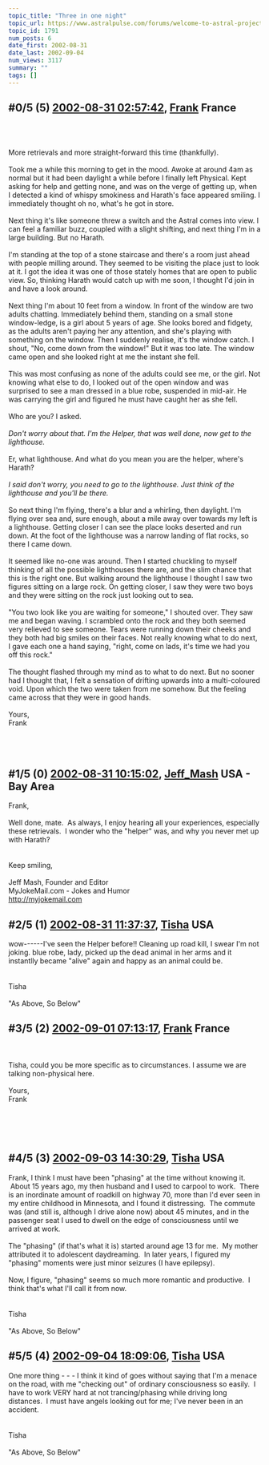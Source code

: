 ```yaml
---
topic_title: "Three in one night"
topic_url: https://www.astralpulse.com/forums/welcome-to-astral-projection-experiences!/three-in-one-night
topic_id: 1791
num_posts: 6
date_first: 2002-08-31
date_last: 2002-09-04
num_views: 3117
summary: ""
tags: []
---
```


## \#0/5 (5) [2002-08-31 02:57:42](https://www.astralpulse.com/forums/index.php?msg=117526), [Frank](https://www.astralpulse.com/forums/profile/?u=359) France ##
<section>
<br>
<br>
<br>
More retrievals and more straight-forward this time (thankfully).
<br>
<br>
Took me a while this morning to get in the mood. Awoke at around 4am as normal but it had been daylight a while before I finally left Physical. Kept asking for help and getting none, and was on the verge of getting up, when I detected a kind of whispy smokiness and Harath's face appeared smiling. I immediately thought oh no, what's he got in store.
<br>
<br>
Next thing it's like someone threw a switch and the Astral comes into view. I can feel a familiar buzz, coupled with a slight shifting, and next thing I'm in a large building. But no Harath.
<br>
<br>
I'm standing at the top of a stone staircase and there's a room just ahead with people milling around. They seemed to be visiting the place just to look at it. I got the idea it was one of those stately homes that are open to public view. So, thinking Harath would catch up with me soon, I thought I'd join in and have a look around.
<br>
<br>
Next thing I'm about 10 feet from a window. In front of the window are two adults chatting. Immediately behind them, standing on a small stone window-ledge, is a girl about 5 years of age. She looks bored and fidgety, as the adults aren't paying her any attention, and she's playing with something on the window. Then I suddenly realise, it's the window catch. I shout, "No, come down from the window!" But it was too late. The window came open and she looked right at me the instant she fell.
<br>
<br>
This was most confusing as none of the adults could see me, or the girl. Not knowing what else to do, I looked out of the open window and was surprised to see a man dressed in a blue robe, suspended in mid-air. He was carrying the girl and figured he must have caught her as she fell.
<br>
<br>
Who are you? I asked.
<br>
<br>
<i>
 Don't worry about that. I'm the Helper, that was well done, now get to the lighthouse.
</i>
<br>
<br>
Er, what lighthouse. And what do you mean you are the helper, where's Harath?
<br>
<br>
<i>
 I said don't worry, you need to go to the lighthouse. Just think of the lighthouse and you'll be there.
</i>
<br>
<br>
So next thing I'm flying, there's a blur and a whirling, then daylight. I'm flying over sea and, sure enough, about a mile away over towards my left is a lighthouse. Getting closer I can see the place looks deserted and run down. At the foot of the lighthouse was a narrow landing of flat rocks, so there I came down.
<br>
<br>
It seemed like no-one was around. Then I started chuckling to myself thinking of all the possible lighthouses there are, and the slim chance that this is the right one. But walking around the lighthouse I thought I saw two figures sitting on a large rock. On getting closer, I saw they were two boys and they were sitting on the rock just looking out to sea.
<br>
<br>
"You two look like you are waiting for someone," I shouted over. They saw me and began waving. I scrambled onto the rock and they both seemed very relieved to see someone. Tears were running down their cheeks and they both had big smiles on their faces. Not really knowing what to do next, I gave each one a hand saying, "right, come on lads, it's time we had you off this rock."
<br>
<br>
The thought flashed through my mind as to what to do next. But no sooner had I thought that, I felt a sensation of drifting upwards into a multi-coloured void. Upon which the two were taken from me somehow. But the feeling came across that they were in good hands.
<br>
<br>
Yours,
<br>
Frank
<br>
<br>
<br>
<br>
</section>

## \#1/5 (0) [2002-08-31 10:15:02](https://www.astralpulse.com/forums/index.php?msg=11598), [Jeff_Mash](https://www.astralpulse.com/forums/profile/?u=867) USA - Bay Area ##
<section>
Frank,
<br>
<br>
Well done, mate.  As always, I enjoy hearing all your experiences, especially these retrievals.  I wonder who the "helper" was, and why you never met up with Harath?
<br>
<br>
<br>
Keep smiling,
<br>
<br>
Jeff Mash, Founder and Editor
<br>
MyJokeMail.com - Jokes and Humor
<br>
<a class="bbc_link" href="http://myjokemail.com" rel="noopener" target="_blank">
 http://myjokemail.com
</a>
</section>

## \#2/5 (1) [2002-08-31 11:37:37](https://www.astralpulse.com/forums/index.php?msg=11604), [Tisha](https://www.astralpulse.com/forums/profile/?u=594) USA ##
<section>
wow------I've seen the Helper before!! Cleaning up road kill, I swear I'm not joking. blue robe, lady, picked up the dead animal in her arms and it instantlly became "alive" again and happy as an animal could be.
<br>
<br>
<br>
Tisha
<br>
<br>
"As Above, So Below"
</section>

## \#3/5 (2) [2002-09-01 07:13:17](https://www.astralpulse.com/forums/index.php?msg=11661), [Frank](https://www.astralpulse.com/forums/profile/?u=359) France ##
<section>
<br>
<br>
Tisha, could you be more specific as to circumstances. I assume we are talking non-physical here.
<br>
<br>
Yours,
<br>
Frank
<br>
<br>
<br>
<br>
<br>
</section>

## \#4/5 (3) [2002-09-03 14:30:29](https://www.astralpulse.com/forums/index.php?msg=11781), [Tisha](https://www.astralpulse.com/forums/profile/?u=594) USA ##
<section>
Frank, I think I must have been "phasing" at the time without knowing it.  About 15 years ago, my then husband and I used to carpool to work.  There is an inordinate amount of roadkill on highway 70, more than I'd ever seen in my entire childhood in Minnesota, and I found it distressing.  The commute was (and still is, although I drive alone now) about 45 minutes, and in the passenger seat I used to dwell on the edge of consciousness until we arrived at work.
<br>
<br>
The "phasing" (if that's what it is) started around age 13 for me.  My mother attributed it to adolescent daydreaming.  In later years, I figured my "phasing" moments were just minor seizures (I have epilepsy).
<br>
<br>
Now, I figure, "phasing" seems so much more romantic and productive.  I think that's what I'll call it from now.
<br>
<br>
<br>
Tisha
<br>
<br>
"As Above, So Below"
</section>

## \#5/5 (4) [2002-09-04 18:09:06](https://www.astralpulse.com/forums/index.php?msg=11840), [Tisha](https://www.astralpulse.com/forums/profile/?u=594) USA ##
<section>
One more thing - - - I think it kind of goes without saying that I'm a menace on the road, with me "checking out" of ordinary consciousness so easily.  I have to work VERY hard at not trancing/phasing while driving long distances.  I must have angels looking out for me; I've never been in an accident.
<br>
<br>
<br>
Tisha
<br>
<br>
"As Above, So Below"
</section>